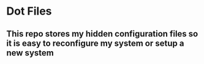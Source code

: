# Dot Files
## This repo stores my hidden configuration files so it is easy to reconfigure my system or setup a new system